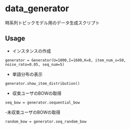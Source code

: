 # data_generator
時系列トピックモデル用のデータ生成スクリプト

## Usage
- インスタンスの作成
```
generator = Generator(U=1000,I=1600,K=8, item_num_s=50, noise_rato=0.05, seq_num=5)
```
- 単語分布の表示
```
generator.show_item_distribution()
```
- 収束ユーザのBOWの取得
```
seq_bow = generator.sequential_bow
```
-未収束ユーザのBOWの取得
```
random_bow = generator.seq_random_bow
```
